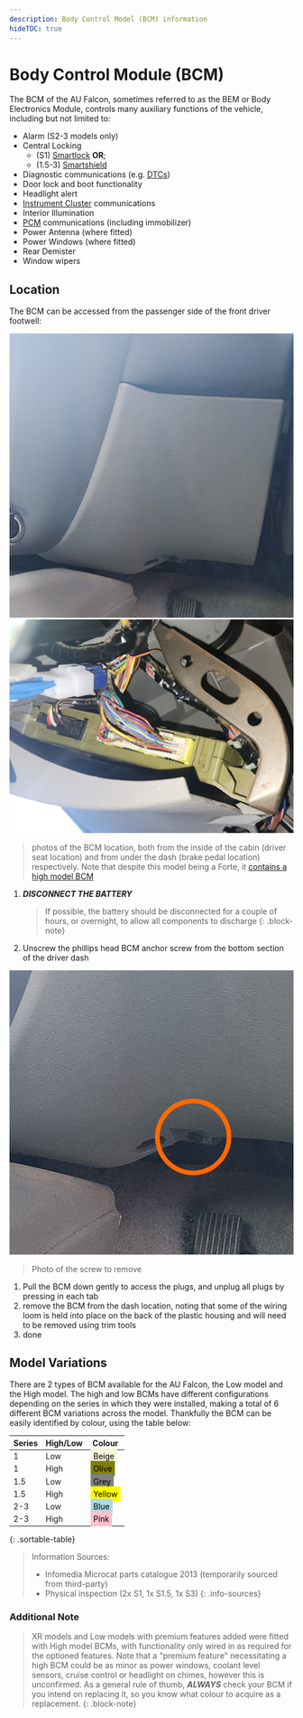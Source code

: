 ```yaml
---
description: Body Control Model (BCM) information
hideTOC: true
---
```


# Body Control Module (BCM)

The BCM of the AU Falcon, sometimes referred to as the BEM or Body Electronics Module, controls many auxiliary functions of the vehicle, including but not limited to:

- Alarm (S2-3 models only)
- Central Locking
  - (S1) [Smartlock](../Keyfob/Keyfob.md#s1-smartlock) **OR**;
  - (1.5-3) [Smartshield](../Keyfob/Keyfob.md#s2s3-smartshield)
- Diagnostic communications (e.g. [DTCs](../DTCCodes/DTCCodes.md))
- Door lock and boot functionality
- Headlight alert
- [Instrument Cluster](../InstrumentCluster/InstrumentCluster.md) communications
- Interior Illumination
- [PCM](../PCM/PCM.md) communications (including immobilizer)
- Power Antenna (where fitted)
- Power Windows (where fitted)
- Rear Demister
- Window wipers

## Location

The BCM can be accessed from the passenger side of the front driver footwell:

![BCM Location](./bcm-dash-panel.jpg)
![BCM Mounted Location](./bcm-mount-location.jpg)

> photos of the BCM location, both from the inside of the cabin (driver seat location) and from under the dash (brake pedal location) respectively. Note that despite this model being a Forte, it [contains a high model BCM](#additional-note)

1. ***DISCONNECT THE BATTERY***

    > If possible, the battery should be disconnected for a couple of hours, or overnight, to allow all components to discharge
    {: .block-note}

1. Unscrew the phillips head BCM anchor screw from the bottom section of the driver dash

  ![BCM Screw location](./bcm-dash-screw.jpg)

  > Photo of the screw to remove

1. Pull the BCM down gently to access the plugs, and unplug all plugs by pressing in each tab
1. remove the BCM from the dash location, noting that some of the wiring loom is held into place on the back of the plastic housing and will need to be removed using trim tools
1. done

## Model Variations

There are 2 types of BCM available for the AU Falcon, the Low model and the High model. The high and low BCMs have different configurations depending on the series in which they were installed, making a total of 6 different BCM variations across the model. Thankfully the BCM can be easily identified by colour, using the table below:

<!-- style added as only used here -->
<style>
.colourCell {
    padding: 5px;
    color: black;
}
</style>

| Series | High/Low | Colour |
| --- | --- | --- |
| 1 | Low | <span class="colourCell" style="background-color:beige;">Beige</span> |
| 1 | High | <span class="colourCell" style="background-color:olive;">Olive</span> |
| 1.5 | Low | <span class="colourCell" style="background-color:grey;">Grey</span> |
| 1.5 | High | <span class="colourCell" style="background-color:yellow;">Yellow</span> |
| 2-3 | Low | <span class="colourCell" style="background-color:lightblue;">Blue</span> |
| 2-3 | High | <span class="colourCell" style="background-color:pink;">Pink</span> |
{: .sortable-table}

> Information Sources:
> - Infomedia Microcat parts catalogue 2013 (temporarily sourced from third-party)
> - Physical inspection (2x S1, 1x S1.5, 1x S3)
{: .info-sources}

### Additional Note

> XR models and Low models with premium features added were fitted with High model BCMs, with functionality only wired in as required for the optioned features. Note that a "premium feature" necessitating a high BCM could be as minor as power windows, coolant level sensors, cruise control or headlight on chimes, however this is unconfirmed. As a general rule of thumb, ***ALWAYS*** check your BCM if you intend on replacing it, so you know what colour to acquire as a replacement.
{: .block-note}